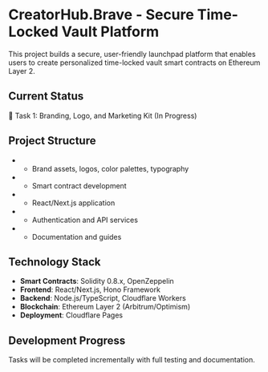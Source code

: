 # CreatorHub.Brave - Secure Time-Locked Vault Platform

This project builds a secure, user-friendly launchpad platform that enables users to create personalized time-locked vault smart contracts on Ethereum Layer 2.

## Current Status
🔄 Task 1: Branding, Logo, and Marketing Kit (In Progress)

## Project Structure
-  - Brand assets, logos, color palettes, typography
-  - Smart contract development
-  - React/Next.js application
-  - Authentication and API services
-  - Documentation and guides

## Technology Stack
- **Smart Contracts**: Solidity 0.8.x, OpenZeppelin
- **Frontend**: React/Next.js, Hono Framework
- **Backend**: Node.js/TypeScript, Cloudflare Workers
- **Blockchain**: Ethereum Layer 2 (Arbitrum/Optimism)
- **Deployment**: Cloudflare Pages

## Development Progress
Tasks will be completed incrementally with full testing and documentation.
